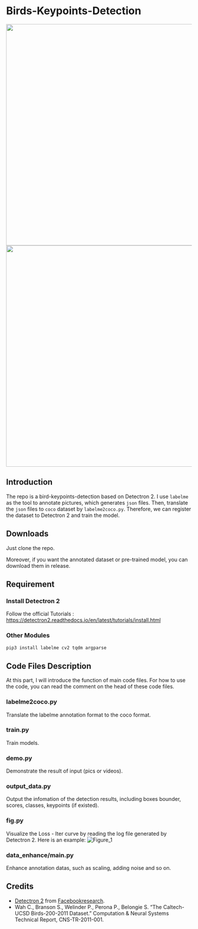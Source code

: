 # Birds-Keypoints-Detection

<center class="half">
    <img src="https://user-images.githubusercontent.com/66028151/164048173-b14e89c5-26ad-4d44-afd3-a56f75a7f5d1.jpg" width="600"/><img src="https://user-images.githubusercontent.com/66028151/164048201-51a65d57-0e24-4f64-a3a3-92afb075d26a.jpg" width="600"/> 
</center>



## Introduction

The repo is a bird-keypoints-detection based on Detectron 2. I use `labelme` as the tool to annotate pictures, which generates `json` files. Then, translate the `json` files to `coco` dataset by `labelme2coco.py`. Therefore, we can register the dataset to Detectron 2 and train the model.

## Downloads
Just clone the repo.

Moreover, if you want the annotated dataset or pre-trained model, you can download them in release.


## Requirement

### **Install Detectron 2**

Follow the official Tutorials : https://detectron2.readthedocs.io/en/latest/tutorials/install.html

### **Other Modules**

````sh
pip3 install labelme cv2 tqdm argparse
````

## Code Files Description

At this part, I will introduce the function of main code files. For how to use the code, you can read the comment on the head of these code files.

### labelme2coco.py

Translate the labelme annotation format to the coco format.

###  train.py

Train models.

### demo.py

Demonstrate the result of input (pics or videos).

### output_data.py

Output the infomation of the detection results, including boxes bounder, scores, classes, keypoints (if existed).

### fig.py

Visualize the Loss - Iter curve by reading the log file generated by Detectron 2. Here is an example:
![Figure_1](https://user-images.githubusercontent.com/66028151/161725566-c061b44e-b91d-4f71-a4e6-fc36e3ccff38.png)


### data_enhance/main.py

Enhance annotation datas, such as scaling, adding noise and so on.

## Credits

* [Detectron 2](https://github.com/facebookresearch/detectron2) from [Facebookresearch](https://github.com/facebookresearch).  
* Wah C., Branson S., Welinder P., Perona P., Belongie S. “The Caltech-UCSD Birds-200-2011 Dataset.” Computation & Neural Systems Technical Report, CNS-TR-2011-001.

